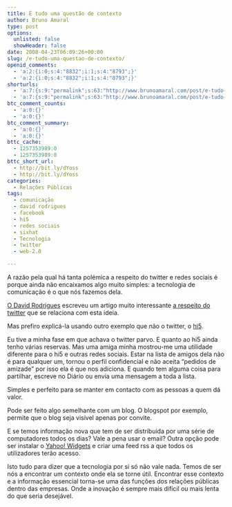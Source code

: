 ```yaml
---
title: É tudo uma questão de contexto
author: Bruno Amaral
type: post
options:
  unlisted: false
  showHeader: false
date: 2008-04-23T06:09:26+00:00
slug: /e-tudo-uma-questao-de-contexto/
openid_comments:
  - 'a:2:{i:0;s:4:"8832";i:1;s:4:"8793";}'
  - 'a:2:{i:0;s:4:"8832";i:1;s:4:"8793";}'
shorturls:
  - 'a:7:{s:9:"permalink";s:63:"http://www.brunoamaral.com/post/e-tudo-uma-questao-de-contexto/";s:7:"tinyurl";s:25:"http://tinyurl.com/c8zyda";s:4:"isgd";s:17:"http://is.gd/pDi3";s:5:"bitly";s:20:"http://bit.ly/2VVnTM";s:5:"snipr";s:22:"http://snipr.com/eunym";s:5:"snurl";s:22:"http://snurl.com/eunym";s:7:"snipurl";s:24:"http://snipurl.com/eunym";}'
  - 'a:7:{s:9:"permalink";s:63:"http://www.brunoamaral.com/post/e-tudo-uma-questao-de-contexto/";s:7:"tinyurl";s:25:"http://tinyurl.com/c8zyda";s:4:"isgd";s:17:"http://is.gd/pDi3";s:5:"bitly";s:20:"http://bit.ly/2VVnTM";s:5:"snipr";s:22:"http://snipr.com/eunym";s:5:"snurl";s:22:"http://snurl.com/eunym";s:7:"snipurl";s:24:"http://snipurl.com/eunym";}'
btc_comment_counts:
  - 'a:0:{}'
  - 'a:0:{}'
btc_comment_summary:
  - 'a:0:{}'
  - 'a:0:{}'
bttc_cache:
  - 1257353989:0
  - 1257353989:0
bttc_short_url:
  - http://bit.ly/dYoss
  - http://bit.ly/dYoss
categories:
  - Relações Públicas
tags:
  - comunicação
  - david rodrigues
  - facebook
  - hi5
  - redes sociais
  - sixhat
  - Tecnologia
  - twitter
  - web-2.0

---
```

A razão pela qual há tanta polémica a respeito do twitter e redes sociais é porque ainda não encaixamos algo muito simples: a tecnologia de comunicação é o que nós fazemos dela.

[O David Rodrigues][1] escreveu um artigo muito interessante [a respeito do twitter][2] que se relaciona com esta ideia.

Mas prefiro explicá-la usando outro exemplo que não o twitter, o [hi5][3].

Eu tive a minha fase em que achava o twitter parvo. E quanto ao hi5 ainda tenho várias reservas. Mas uma amiga minha mostrou-me uma utilidade diferente para o hi5 e outras redes sociais. Estar na lista de amigos dela não é para qualquer um, tornou o perfil confidencial e não aceita &#8220;pedidos de amizade&#8221; por isso ela é que nos adiciona. E quando tem alguma coisa para partilhar, escreve no Diário ou envia uma mensagem a toda a lista.

Simples e perfeito para se manter em contacto com as pessoas a quem dá valor.

Pode ser feito algo semelhante com um blog. O blogspot por exemplo, permite que o blog seja visível apenas por convite.

E se temos informação nova que tem de ser distribuida por uma série de computadores todos os dias? Vale a pena usar o email? Outra opção pode ser instalar o [Yahoo! Widgets][4] e criar uma feed rss a que todos os utilizadores terão acesso.

Isto tudo para dizer que a tecnologia por si só não vale nada. Temos de ser nós a encontrar um contexto onde ela se torne útil. Encontrar esse contexto e a informação essencial torna-se uma das funções dos relações públicas dentro das empresas. Onde a inovação é sempre mais difícil ou mais lenta do que seria desejável.

 [1]: http://sixhat.net/
 [2]: http://sixhat.net/2008/04/20/o-que-o-twitter-nao-e/
 [3]: http://www.hi5.com
 [4]: http://widgets.yahoo.com/